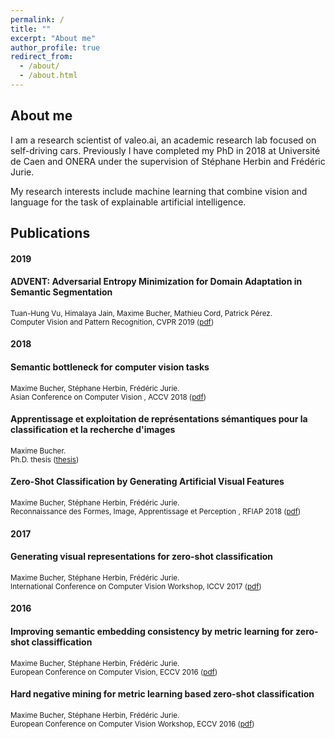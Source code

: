 ```yaml
---
permalink: /
title: ""
excerpt: "About me"
author_profile: true
redirect_from: 
  - /about/
  - /about.html
---
```


About me
------
I am a research scientist of valeo.ai, an academic research lab focused on self-driving cars. 
Previously I have completed my PhD in 2018 at Université de Caen and ONERA under the supervision of Stéphane Herbin and Frédéric Jurie. 

My research interests include machine learning that combine vision and language for the task of explainable artificial intelligence. 

Publications
----

#### 2019

#### ADVENT: Adversarial Entropy Minimization for Domain Adaptation in Semantic Segmentation
<sup>Tuan-Hung Vu, Himalaya Jain, Maxime Bucher, Mathieu Cord, Patrick Pérez.  
Computer Vision and Pattern Recognition, CVPR 2019 ([pdf](https://arxiv.org/pdf/1811.12833.pdf))</sup>  

#### 2018

#### Semantic bottleneck for computer vision tasks
<sup>Maxime Bucher, Stéphane Herbin, Frédéric Jurie.    
Asian Conference on Computer Vision , ACCV 2018 ([pdf](https://arxiv.org/pdf/1811.02234.pdf))</sup> 

#### Apprentissage et exploitation de représentations sémantiques pour la classification et la recherche d'images
<sup>Maxime Bucher.    
Ph.D. thesis ([thesis](https://hal.archives-ouvertes.fr/tel-01964847/document))</sup> 

#### Zero-Shot Classification by Generating Artificial Visual Features
<sup>Maxime Bucher, Stéphane Herbin, Frédéric Jurie.    
Reconnaissance des Formes, Image, Apprentissage et Perception , RFIAP 2018 ([pdf](https://hal.archives-ouvertes.fr/hal-01796440/file/1-paper.pdf))</sup> 

#### 2017
#### Generating visual representations for zero-shot classification
<sup>Maxime Bucher, Stéphane Herbin, Frédéric Jurie.    
International Conference on Computer Vision Workshop, ICCV 2017 ([pdf](http://openaccess.thecvf.com/content_ICCV_2017_workshops/papers/w38/Bucher_Generating_Visual_Representations_ICCV_2017_paper.pdf))</sup> 

#### 2016
#### Improving semantic embedding consistency by metric learning for zero-shot classiffication
<sup>Maxime Bucher, Stéphane Herbin, Frédéric Jurie.    
European Conference on Computer Vision, ECCV 2016 ([pdf](https://arxiv.org/pdf/1607.08085.pdf))</sup> 

#### Hard negative mining for metric learning based zero-shot classification
<sup>Maxime Bucher, Stéphane Herbin, Frédéric Jurie.    
European Conference on Computer Vision Workshop, ECCV 2016 ([pdf](https://arxiv.org/pdf/1608.07441.pdf))</sup> 
